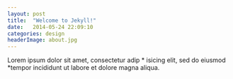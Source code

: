 ```yaml
---
layout: post
title:  "Welcome to Jekyll!"
date:   2014-05-24 22:09:10
categories: design
headerImage: about.jpg
---
```


Lorem ipsum dolor sit amet, consectetur adip * isicing elit, sed do eiusmod *tempor incididunt ut labore et dolore magna aliqua.

